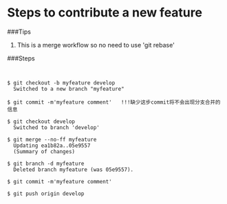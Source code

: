 
Steps to contribute a new feature
=================================
###Tips

 1. This is a merge workflow so no need to use 'git rebase'


###Steps

```


$ git checkout -b myfeature develop
  Switched to a new branch "myfeature"

$ git commit -m'myfeature comment'   !!!缺少这步commit将不会出现分支合并的信息

$ git checkout develop
  Switched to branch 'develop'
  
$ git merge --no-ff myfeature
  Updating ea1b82a..05e9557
  (Summary of changes)
  
$ git branch -d myfeature
  Deleted branch myfeature (was 05e9557).
  
$ git commit -m'myfeature comment'

$ git push origin develop


```